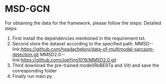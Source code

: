 # MSD-GCN
For obtaining the data for the framework, please follow the steps:
Detailed steps:

1. First install the dependencies mentioned in the requirement.txt.
2. Second store the dataset according to the specified path.
   MMSD--link:https://github.com/headacheboy/data-of-multimodal-sarcasm-detection.git
   MMSD2.0--link:https://github.com/JoeYing1019/MMSD2.0.git
4. Third download the pre-trained model(RoBERTa and Vit) and save the corresponding folder
5. Finally run main.py
